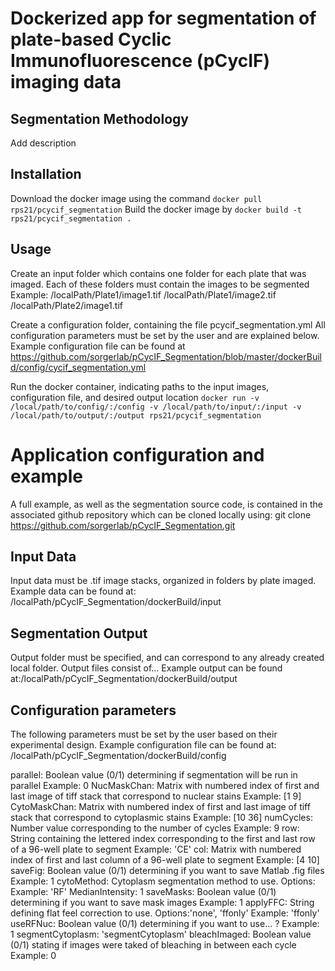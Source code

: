 # Dockerized app for segmentation of plate-based Cyclic Immunofluorescence (pCycIF) imaging data

## Segmentation Methodology
Add description

## Installation
Download the docker image using the command `docker pull rps21/pcycif_segmentation`
Build the docker image by `docker build -t rps21/pcycif_segmentation .`

## Usage 
Create an input folder which contains one folder for each plate that was imaged. Each of these folders must contain the images to be segmented
Example:
/localPath/Plate1/image1.tif
/localPath/Plate1/image2.tif
/localPath/Plate2/image1.tif

Create a configuration folder, containing the file pcycif_segmentation.yml
All configuration parameters must be set by the user and are explained below. Example configuration file can be found at 
https://github.com/sorgerlab/pCycIF_Segmentation/blob/master/dockerBuild/config/cycif_segmentation.yml

Run the docker container, indicating paths to the input images, configuration file, and desired output location
`docker run -v /local/path/to/config/:/config -v /local/path/to/input/:/input -v /local/path/to/output/:/output rps21/pcycif_segmentation`


# Application configuration and example 
A full example, as well as the segmentation source code, is contained in the associated github repository which can be cloned locally using:
git clone https://github.com/sorgerlab/pCycIF_Segmentation.git

## Input Data
Input data must be .tif image stacks, organized in folders by plate imaged. 
Example data can be found at: /localPath/pCycIF_Segmentation/dockerBuild/input

## Segmentation Output
Output folder must be specified, and can correspond to any already created local folder. Output files consist of...
Example output can be found at:/localPath/pCycIF_Segmentation/dockerBuild/output


## Configuration parameters
The following parameters must be set by the user based on their experimental design. 
Example configuration file can be found at: /localPath/pCycIF_Segmentation/dockerBuild/config

parallel: Boolean value (0/1) determining if segmentation will be run in parallel
Example: 0
NucMaskChan: Matrix with numbered index of first and last image of tiff stack that correspond to nuclear stains
Example: [1 9]
CytoMaskChan: Matrix with numbered index of first and last image of tiff stack that correspond to cytoplasmic stains
Example: [10 36]
numCycles: Number value corresponding to the number of cycles
Example: 9
row: String containing the lettered index corresponding to the first and last row of a 96-well plate to segment 
Example: 'CE'
col: Matrix with numbered index of first and last column  of a 96-well plate to segment
Example: [4 10]
saveFig: Boolean value (0/1) determining if you want to save Matlab .fig files 
Example: 1
cytoMethod: Cytoplasm segmentation method to use. Options:
Example: 'RF'
MedianIntensity: 1
saveMasks: Boolean value (0/1) determining if you want to save mask images
Example: 1
applyFFC: String defining flat feel correction to use. Options:'none', 'ffonly'
Example: 'ffonly'
useRFNuc: Boolean value (0/1) determining if you want to use... ?
Example: 1
segmentCytoplasm: 'segmentCytoplasm'
bleachImaged: Boolean value (0/1) stating if images were taked of bleaching in between each cycle 
Example: 0


